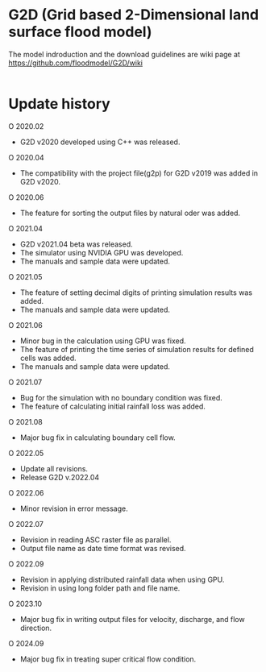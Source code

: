 # G2D (Grid based 2-Dimensional land surface flood model) 

The model indroduction and the download guidelines are wiki page at https://github.com/floodmodel/G2D/wiki
<br/><br/>

# Update history
O 2020.02
 - G2D v2020 developed using C++ was released.
 
O 2020.04 
 - The compatibility with the project file(g2p) for G2D v2019 was added in G2D v2020.
 
O 2020.06 
 - The feature for sorting the output files by natural oder was added.
 
O 2021.04
 - G2D v2021.04 beta was released.
 - The simulator using NVIDIA GPU was developed.
 - The manuals and sample data were updated.

O 2021.05
 - The feature of setting decimal digits of printing simulation results was added.
 - The manuals and sample data were updated.

O 2021.06
 - Minor bug in the calculation using GPU was fixed.
 - The feature of printing the time series of simulation results for defined cells was added.
 - The manuals and sample data were updated.

O 2021.07
 - Bug for the simulation with no boundary condition was fixed.
 - The feature of calculating initial rainfall loss was added.

O 2021.08
 - Major bug fix in calculating boundary cell flow.  

O 2022.05
 - Update all revisions.
 - Release G2D v.2022.04  

O 2022.06
 - Minor revision in error message.  

O 2022.07
 - Revision in reading ASC raster file as parallel.  
 - Output file name as date time format was revised.  

O 2022.09
 - Revision in applying distributed rainfall data when using GPU.  
 - Revision in using long folder path and file name.   

O 2023.10
 - Major bug fix in writing output files for velocity, discharge, and flow direction.  

O 2024.09
 - Major bug fix in treating super critical flow condition.  



